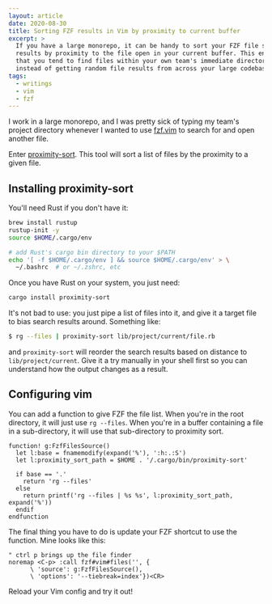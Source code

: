```yaml
---
layout: article
date: 2020-08-30
title: Sorting FZF results in Vim by proximity to current buffer
excerpt: >
  If you have a large monorepo, it can be handy to sort your FZF file search
  results by proximity to the file open in your current buffer. This ensures
  that you tend to find files within your own team's immediate directories,
  instead of getting random file results from across your large codebase.
tags:
  - writings
  - vim
  - fzf
---
```


I work in a large monorepo, and I was pretty sick of typing my team's project
directory whenever I wanted to use [fzf.vim](https://github.com/junegunn/fzf.vim) to search for and open another file.

Enter [proximity-sort](https://github.com/jonhoo/proximity-sort). This tool
will sort a list of files by the proximity to a given file.

## Installing proximity-sort

You'll need Rust if you don't have it:

```bash
brew install rustup
rustup-init -y
source $HOME/.cargo/env

# add Rust's cargo bin directory to your $PATH
echo '[ -f $HOME/.cargo/env ] && source $HOME/.cargo/env' > \
  ~/.bashrc  # or ~/.zshrc, etc
```

Once you have Rust on your system, you just need:

```bash
cargo install proximity-sort
```

It's not bad to use: you just pipe a list of files into it, and give it a
target file to bias search results around. Something like:

```bash
$ rg --files | proximity-sort lib/project/current/file.rb
```

and `proximity-sort` will reorder the search results based on distance to
`lib/project/current`. Give it a try manually in your shell first so you can
understand how the output changes as a result.

## Configuring vim

You can add a function to give FZF the file list. When you're in the root
directory, it will just use `rg --files`. When you're in a buffer containing a
file in a sub-directory, it will use that sub-directory to proximity sort.

<div data-prism-file="~/.vimrc">

```vim
function! g:FzfFilesSource()
  let l:base = fnamemodify(expand('%'), ':h:.:S')
  let l:proximity_sort_path = $HOME . '/.cargo/bin/proximity-sort'

  if base == '.'
    return 'rg --files'
  else
    return printf('rg --files | %s %s', l:proximity_sort_path, expand('%'))
  endif
endfunction
```

</div>

The final thing you have to do is update your FZF shortcut to use the function.
Mine looks like this:

<div data-prism-file="~/.vimrc">

```vim
" ctrl p brings up the file finder
noremap <C-p> :call fzf#vim#files('', {
      \ 'source': g:FzfFilesSource(),
      \ 'options': '--tiebreak=index'})<CR>
```

</div>

Reload your Vim config and try it out!
